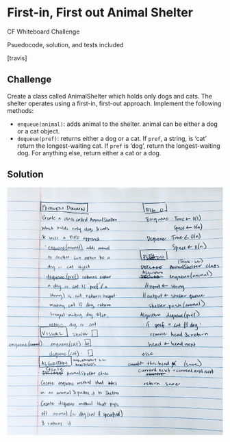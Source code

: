 # First-in, First out Animal Shelter
CF Whiteboard Challenge 

Psuedocode, solution, and tests included

[travis]

## Challenge
Create a class called AnimalShelter which holds only dogs and cats. The shelter operates using a first-in, first-out approach.
Implement the following methods:
* `enqueue(animal)`: adds animal to the shelter. animal can be either a dog or a cat object.
* `dequeue(pref)`: returns either a dog or a cat. If `pref`, a string, is ‘cat’ return the longest-waiting cat. If `pref` is ‘dog’, return the longest-waiting dog. For anything else, return either a cat or a dog.

## Solution
![Whiteboard](https://raw.githubusercontent.com/hjmendoza/data-structures-and-algorithms/fifo_animal_shelter/assets/fifo_animal_shelter.jpg)